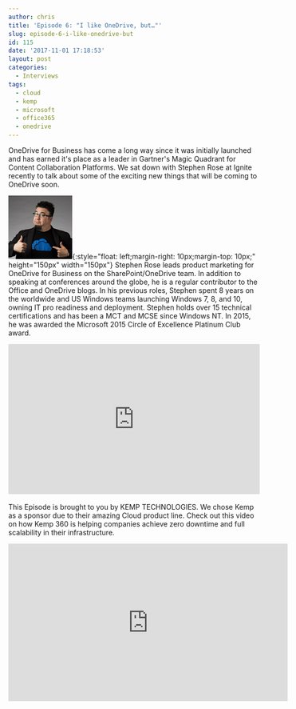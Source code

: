 ```yaml
---
author: chris
title: 'Episode 6: "I like OneDrive, but…"'
slug: episode-6-i-like-onedrive-but
id: 115
date: '2017-11-01 17:18:53'
layout: post
categories:
  - Interviews
tags:
  - cloud
  - kemp
  - microsoft
  - office365
  - onedrive
---
```


OneDrive for Business has come a long way since it was initially launched and has earned it's place as a leader in Gartner's Magic Quadrant for Content Collaboration Platforms. We sat down with Stephen Rose at Ignite recently to talk about some of the exciting new things that will be coming to OneDrive soon.

![Stephen](/images/uploads/2017/11/stephen.png){:style="float: left;margin-right: 10px;margin-top: 10px;" height="150px" width="150px"} Stephen Rose leads product marketing for OneDrive for Business on the SharePoint/OneDrive team. In addition to speaking at conferences around the globe, he is a regular contributor to the Office and OneDrive blogs. In his previous roles, Stephen spent 8 years on the worldwide and US Windows teams launching Windows 7, 8, and 10, owning IT pro readiness and deployment. Stephen holds over 15 technical certifications and has been a MCT and MCSE since Windows NT. In 2015, he was awarded the Microsoft 2015 Circle of Excellence Platinum Club award.  

<p><iframe width="100%" height="300" scrolling="no" frameborder="no" allow="autoplay" src="https://w.soundcloud.com/player/?url=https%3A//api.soundcloud.com/tracks/352200965&color=%23ff5500&auto_play=false&hide_related=false&show_comments=true&show_user=true&show_reposts=false&show_teaser=true&visual=true"></iframe></p>

This Episode is brought to you by KEMP TECHNOLOGIES. We chose Kemp as a sponsor due to their amazing Cloud product line. Check out this video on how Kemp 360 is helping companies achieve zero downtime and full scalability in their infrastructure.
<p><iframe width="560" height="315" src="https://www.youtube.com/embed/dVvHokor9wc" frameborder="0" allow="accelerometer; autoplay; encrypted-media; gyroscope; picture-in-picture" allowfullscreen></iframe></p>
